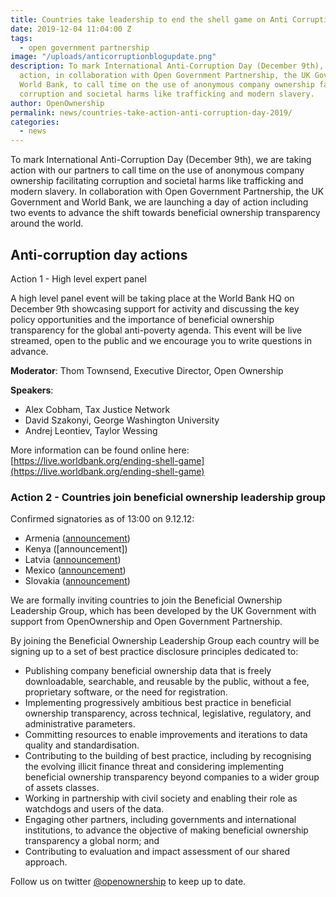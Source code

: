 ```yaml
---
title: Countries take leadership to end the shell game on Anti Corruption Day 2019
date: 2019-12-04 11:04:00 Z
tags:
  - open government partnership
image: "/uploads/anticorruptionblogupdate.png"
description: To mark International Anti-Corruption Day (December 9th), we are taking
  action, in collaboration with Open Government Partnership, the UK Government and
  World Bank, to call time on the use of anonymous company ownership facilitating
  corruption and societal harms like trafficking and modern slavery.
author: OpenOwnership
permalink: news/countries-take-action-anti-corruption-day-2019/
categories:
  - news
---
```


To mark International Anti-Corruption Day (December 9th), we are taking action with our partners to call time on the use of anonymous company ownership facilitating corruption and societal harms like trafficking and modern slavery. In collaboration with Open Government Partnership, the UK Government and World Bank, we are launching a day of action including two events to advance the shift towards beneficial ownership transparency around the world.

## Anti-corruption day actions

Action 1 - High level expert panel

A high level panel event will be taking place at the World Bank HQ on December 9th showcasing support for activity and discussing the key policy opportunities and the importance of beneficial ownership transparency for the global anti-poverty agenda. This event will be live streamed, open to the public and we encourage you to write questions in advance.

**Moderator**: Thom Townsend, Executive Director, Open Ownership

**Speakers**:

* Alex Cobham, Tax Justice Network
* David Szakonyi, George Washington University
* Andrej Leontiev, Taylor Wessing

More information can be found online here: [https://live.worldbank.org/ending-shell-game](https://live.worldbank.org/ending-shell-game)

### Action 2 - Countries join beneficial ownership leadership group

Confirmed signatories as of 13:00 on 9.12.12:

* Armenia ([announcement](/uploads/Declaration_Armenia.pdf))
* Kenya ([announcement])
* Latvia ([announcement](https://twitter.com/Tieslietas/status/1200052790069989376?s=20))
* Mexico ([announcement](https://www.gob.mx/sfp/articulos/anuncia-irma-sandoval-adhesion-de-mexico-a-los-principios-de-divulgacion-de-transparencia-de-los-beneficiarios-finales-de-la-corrupcion?idiom=es))
* Slovakia ([announcement](https://www.justice.gov.sk/Stranky/aktualitadetail.aspx?announcementID=2611))

We are formally inviting countries to join the Beneficial Ownership Leadership Group, which has been developed by the UK Government with support from OpenOwnership and Open Government Partnership.

By joining the Beneficial Ownership Leadership Group each country will be signing up to a set of best practice disclosure principles dedicated to:

* Publishing company beneficial ownership data that is freely downloadable, searchable, and reusable by the public, without a fee, proprietary software, or the need for registration.
* Implementing progressively ambitious best practice in beneficial ownership transparency, across technical, legislative, regulatory, and administrative parameters.
* Committing resources to enable improvements and iterations to data quality and standardisation.
* Contributing to the building of best practice, including by recognising the evolving illicit finance threat and considering implementing beneficial ownership transparency beyond companies to a wider group of assets classes.
* Working in partnership with civil society and enabling their role as watchdogs and users of the data.
* Engaging other partners, including governments and international institutions, to advance the objective of making beneficial ownership transparency a global norm; and
* Contributing to evaluation and impact assessment of our shared approach.

Follow us on twitter [@openownership](https://twitter.com/openownership) to keep up to date.
